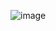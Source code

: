


![image](https://user-images.githubusercontent.com/36210723/65848500-02c69100-e34f-11e9-876d-457857d1de2f.png)
